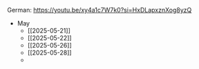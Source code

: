 German: https://youtu.be/xy4a1c7W7k0?si=HxDLapxznXog8yzQ

- May
	- [[2025-05-21]]
	- [[2025-05-22]]
	- [[2025-05-26]]
	- [[2025-05-28]]
	- 